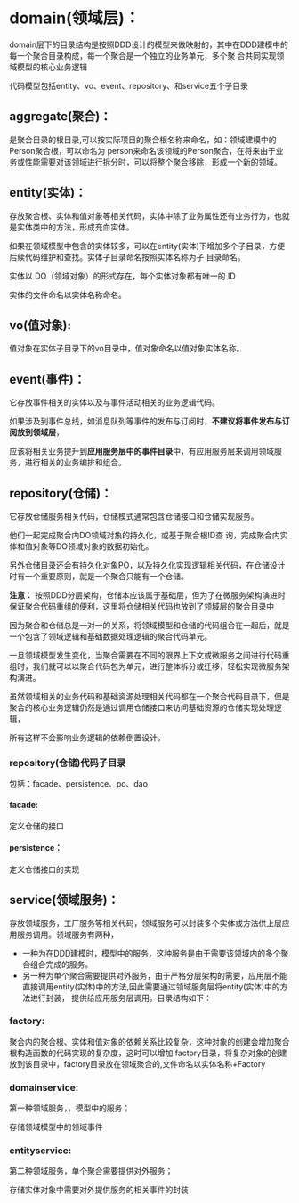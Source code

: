 # domain(领域层)：
domain层下的目录结构是按照DDD设计的模型来做映射的，其中在DDD建模中的每一个聚合目录构成，每一个聚合是一个独立的业务单元，多个聚
合共同实现领域模型的核心业务逻辑

代码模型包括entity、vo、event、repository、和service五个子目录

## aggregate(聚合)：
是聚合目录的根目录,可以按实际项目的聚合根名称来命名，如：领域建模中的Person聚合根，可以命名为
person来命名该领域的Person聚合，在将来由于业务或性能需要对该领域进行拆分时，可以将整个聚合移除，形成一个新的领域。
## entity(实体)：
存放聚合根、实体和值对象等相关代码，实体中除了业务属性还有业务行为，也就是实体类中的方法，形成充血实体。

如果在领域模型中包含的实体较多，可以在entity(实体)下增加多个子目录，方便后续代码维护和查找。实体子目录命名按照实体名称为子
目录命名。

实体以 DO（领域对象）的形式存在，每个实体对象都有唯一的 ID

实体的文件命名以实体名称命名。
## vo(值对象):
值对象在实体子目录下的vo目录中，值对象命名以值对象实体名称。
## event(事件)：
它存放事件相关的实体以及与事件活动相关的业务逻辑代码。

如果涉及到事件总线，如消息队列等事件的发布与订阅时，**不建议将事件发布与订阅放到领域层**，

应该将相关业务提升到**应用服务层中的事件目录**中，有应用服务层来调用领域服务，进行相关的业务编排和组合。
## repository(仓储)：
它存放仓储服务相关代码，仓储模式通常包含仓储接口和仓储实现服务。

他们一起完成聚合内DO领域对象的持久化，或基于聚合根ID查 询，完成聚合内实体和值对象等DO领域对象的数据初始化。

另外仓储目录还会有持久化对象PO，以及持久化实现逻辑相关代码，在仓储设计时有一个重要原则，就是一个聚合只能有一个仓储。

**注意：**
按照DDD分层架构，仓储本应该属于基础层，但为了在微服务架构演进时保证聚合代码重组的便利，这里将仓储相关代码也放到了领域层的聚合目录中

因为聚合和仓储总是一对一的关系，将领域模型和仓储的代码组合在一起后，就是一个包含了领域逻辑和基础数据处理逻辑的聚合代码单元。

一旦领域模型发生变化，当聚合需要在不同的限界上下文或微服务之间进行代码重组时，我们就可以以聚合代码包为单元，进行整体拆分或迁移，轻松实现微服务架构演进。

虽然领域相关的业务代码和基础资源处理相关代码都在一个聚合代码目录下，但是聚合的核心业务逻辑仍然是通过调用仓储接口来访问基础资源的仓储实现处理逻辑，

所有这样不会影响业务逻辑的依赖倒置设计。
### repository(仓储)代码子目录
包括：facade、persistence、po、dao
#### facade:
定义仓储的接口
#### persistence：
定义仓储接口的实现

## service(领域服务)：
存放领域服务，工厂服务等相关代码，领域服务可以封装多个实体或方法供上层应用服务调用。领域服务有两种，
- 一种为在DDD建模时，模型中的服务，这种服务是由于需要该领域内的多个聚合组合完成的服务。
- 另一种为单个聚合需要提供对外服务，由于严格分层架构的需要，应用层不能直接调用entity(实体)中的方法,因此需要通过领域服务层将entity(实体)中的方法进行封装，
提供给应用服务层调用。目录结构如下：
### factory:
聚合内的聚合根、实体和值对象的依赖关系比较复杂，这种对象的创建会增加聚合根构造函数的代码实现的复杂度，这时可以增加
factory目录，将复杂对象的创建放到该目录中，factory目录放在领域聚合的,文件命名以实体名称+Factory
### domainservice:
第一种领域服务，，模型中的服务；

存储领域模型中的领域事件
### entityservice:
第二种领域服务，单个聚合需要提供对外服务；

存储实体对象中需要对外提供服务的相关事件的封装